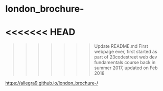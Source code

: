 # london_brochure-
<<<<<<< HEAD
=======

>>>>>>> Update README.md
First webpage ever, first started as part of 23codestreet web dev fundamentals course back in summer 2017, updated on Feb 2018

https://allegra9.github.io/london_brochure-/

